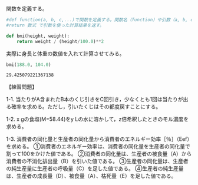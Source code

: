 関数を定義する。

```python
#def function(a, b, c,...)で関数を定義する。関数名（function）や引数（a, b, c,...）は任意。
#return 数式 で引数を使った計算結果を返す。

def bmi(height, weight):
    return weight / (height/100.0)**2
```

実際に身長と体重の数値を入れて計算させてみる。


```python
bmi(188.0, 104.0)
```




    29.425079221367138


【練習問題】

1-1. 当たりがA含まれたB本のくじ引きをC回引き，少なくとも1回は当たりが出る確率を求める。ただし，引いたくじはその都度戻すことにする。

1-2. x gの食塩(M=58.44)をy Lの水に溶かして，z倍希釈したときのモル濃度を求める。

1-3. 消費者の同化量と生産者の同化量から消費者のエネルギー効率［％］（Eef）を求める。
    ①消費者のエネルギー効率は、消費者の同化量を生産者の同化量で割って100をかけた値である。
    ②消費者の同化量は、生産者の被食量（A）から消費者の不消化排出量（B）を引いた値である。
    ③生産者の同化量は、生産者の純生産量に生産者の呼吸量（C）を足した値である。
    ④生産者の純生産量は、生産者の成長量（D）、被食量（A）、枯死量（E）を足した値である。
    
